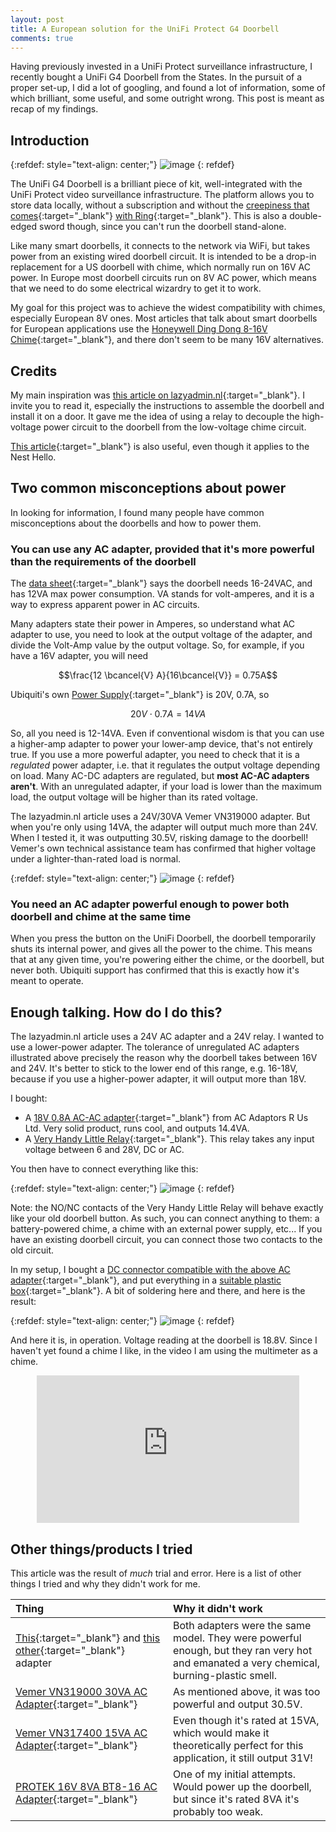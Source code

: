 ```yaml
---
layout: post
title: A European solution for the UniFi Protect G4 Doorbell
comments: true
---
```


Having previously invested in a UniFi Protect surveillance infrastructure, I recently bought a UniFi G4 Doorbell from the States. In the pursuit of a proper set-up, I did a lot of googling, and found a lot of information, some of which brilliant, some useful, and some outright wrong. This post is meant as recap of my findings.

<!-- more -->

## Introduction

{:refdef: style="text-align: center;"}
![image](/assets/img/posts_img/2020-12-28-a-european-solution-for-the-unifi-g4-doorbell/doorbell.webp)
{: refdef}

The UniFi G4 Doorbell is a brilliant piece of kit, well-integrated with the UniFi Protect video surveillance infrastructure. The platform allows you to store data locally, without a subscription and without the [creepiness that comes](https://www.theregister.com/2020/01/28/ring_data_sale/){:target="_blank"} [with Ring](https://www.theregister.com/2020/11/24/amazon_sidewalk_opt_out/){:target="_blank"}. This is also a double-edged sword though, since you can't run the doorbell stand-alone.

Like many smart doorbells, it connects to the network via WiFi, but takes power from an existing wired doorbell circuit. It is intended to be a drop-in replacement for a US doorbell with chime, which normally run on 16V AC power. In Europe most doorbell circuits run on 8V AC power, which means that we need to do some electrical wizardry to get it to work.

My goal for this project was to achieve the widest compatibility with chimes, especially European 8V ones. Most articles that talk about smart doorbells for European applications use the [Honeywell Ding Dong 8-16V Chime](https://www.amazon.co.uk/gp/product/B0001NPYZ2/ref=as_li_qf_asin_il_tl?ie=UTF8&tag=idave05-21&creative=6738&linkCode=as2&creativeASIN=B0001NPYZ2&linkId=0c397e33b7a19c8293eb4d6a45a35375){:target="_blank"}, and there don't seem to be many 16V alternatives.

## Credits

My main inspiration was [this article on lazyadmin.nl](https://lazyadmin.nl/home-network/unifi-protect-g4-doorbell-review/){:target="_blank"}. I invite you to read it, especially the instructions to assemble the doorbell and install it on a door. It gave me the idea of using a relay to decouple the high-voltage power circuit to the doorbell from the low-voltage chime circuit.

[This article](https://www.instructables.com/Making-a-Door-Bell-Chime-With-Integrated-Transform/){:target="_blank"} is also useful, even though it applies to the Nest Hello.

## Two common misconceptions about power

In looking for information, I found many people have common misconceptions about the doorbells and how to power them.

### You can use any AC adapter, provided that it's more powerful than the requirements of the doorbell

The [data sheet](http://ui.com/ds/uvc-g4-doorbell-ds){:target="_blank"} says the doorbell needs 16-24VAC, and has 12VA max power consumption. VA stands for volt-amperes, and it is a way to express apparent power in AC circuits.

Many adapters state their power in Amperes, so understand what AC adapter to use, you need to look at the output voltage of the adapter, and divide the Volt-Amp value by the output voltage. So, for example, if you have a 16V adapter, you will need

<script type="text/javascript">
window.MathJax = {
  tex: {
    packages: ['base', 'ams', 'cancel']
  },
  loader: {
    load: ['ui/menu', '[tex]/ams', '[tex]/cancel']
  }
};
</script>
<script type="text/javascript" id="MathJax-script" async
  src="https://cdn.jsdelivr.net/npm/mathjax@3/es5/tex-chtml.js">
</script>

$$\frac{12 \bcancel{V} A}{16\bcancel{V}} = 0.75A$$

Ubiquiti's own [Power Supply](http://ui.com/ds/uvc-g4-doorbell-ps-ds){:target="_blank"} is 20V, 0.7A, so

$$20V \cdot 0.7A = 14VA$$

So, all you need is 12-14VA. Even if conventional wisdom is that you can use a higher-amp adapter to power your lower-amp device, that's not entirely true. If you use a more powerful adapter, you need to check that it is a *regulated* power adapter, i.e. that it regulates the output voltage depending on load. Many AC-DC adapters are regulated, but **most AC-AC adapters aren't**. With an unregulated adapter, if your load is lower than the maximum load, the output voltage will be higher than its rated voltage.

The lazyadmin.nl article uses a 24V/30VA Vemer VN319000 adapter. But when you're only using 14VA, the adapter will output much more than 24V. When I tested it, it was outputting 30.5V, risking damage to the doorbell! Vemer's own technical assistance team has confirmed that higher voltage under a lighter-than-rated load is normal.

{:refdef: style="text-align: center;"}
![image](/assets/img/posts_img/2020-12-28-a-european-solution-for-the-unifi-g4-doorbell/tester_highvolt_photo.jpg)
{: refdef}

### You need an AC adapter powerful enough to power both doorbell and chime at the same time

When you press the button on the UniFi Doorbell, the doorbell temporarily shuts its internal power, and gives all the power to the chime. This means that at any given time, you're powering either the chime, or the doorbell, but never both. Ubiquiti support has confirmed that this is exactly how it's meant to operate.

## Enough talking. How do I do this?

The lazyadmin.nl article uses a 24V AC adapter and a 24V relay. I wanted to use a lower-power adapter. The tolerance of unregulated AC adapters illustrated above precisely the reason why the doorbell takes between 16V and 24V. It's better to stick to the lower end of this range, e.g. 16-18V, because if you use a higher-power adapter, it will output more than 18V.

I bought:
- A [18V 0.8A AC-AC adapter](https://www.acadaptorsrus.co.uk/18v-0-8a-ac-ac-transformer-adaptor-power-supply-18vac-800ma-14-4va/){:target="_blank"} from AC Adaptors R Us Ltd. Very solid product, runs cool, and outputs 14.4VA.
- A [Very Handy Little Relay](https://www.amazon.co.uk/gp/product/B00418XB6M/ref=as_li_tl?ie=UTF8&camp=1634&creative=6738&creativeASIN=B00418XB6M&linkCode=as2&tag=idave05-21&linkId=f4ddecd3ef40aa0e01dc17a60ed095b8){:target="_blank"}. This relay takes any input voltage between 6 and 28V, DC or AC.

You then have to connect everything like this:

{:refdef: style="text-align: center;"}
![image](/assets/img/posts_img/2020-12-28-a-european-solution-for-the-unifi-g4-doorbell/connection-schema.png)
{: refdef}

Note: the NO/NC contacts of the Very Handy Little Relay will behave exactly like your old doorbell button. As such, you can connect anything to them: a battery-powered chime, a chime with an external power supply, etc... If you have an existing doorbell circuit, you can connect those two contacts to the old circuit.

In my setup, I bought a [DC connector compatible with the above AC adapter](https://www.amazon.co.uk/gp/product/B07PDXG3BT/ref=as_li_tl?ie=UTF8&camp=1634&creative=6738&creativeASIN=B07PDXG3BT&linkCode=as2&tag=idave05-21&linkId=d699d99531f39651c4e408f68d88d595){:target="_blank"}, and put everything in a [suitable plastic box](https://www.amazon.co.uk/gp/product/B07RM6DXCY/ref=as_li_tl?ie=UTF8&camp=1634&creative=6738&creativeASIN=B07RM6DXCY&linkCode=as2&tag=idave05-21&linkId=f0adaa489304e00a9191975f78aeae58){:target="_blank"}. A bit of soldering here and there, and here is the result:

{:refdef: style="text-align: center;"}
![image](/assets/img/posts_img/2020-12-28-a-european-solution-for-the-unifi-g4-doorbell/inside_box.jpg)
{: refdef}

And here it is, in operation. Voltage reading at the doorbell is 18.8V. Since I haven't yet found a chime I like, in the video I am using the multimeter as a chime.

<div style="text-align:center"><iframe width="420" height="236" src="https://www.youtube.com/embed/Z3jU7bkmJjY" frameborder="0" allowfullscreen></iframe></div>

## Other things/products I tried

This article was the result of *much* trial and error. Here is a list of other things I tried and why they didn't work for me.

| Thing | Why it didn't work |
| :------ |:--- |
| [This](https://www.amazon.co.uk/gp/product/B07VCNYQFB/ref=as_li_qf_asin_il_tl?ie=UTF8&tag=idave05-21&creative=6738&linkCode=as2&creativeASIN=B07VCNYQFB&linkId=076edd97cf8b32a284314b85b3e6ad77){:target="_blank"} and [this other](https://www.amazon.co.uk/gp/product/B0815ZKPS7/ref=as_li_qf_asin_il_tl?ie=UTF8&tag=idave05-21&creative=6738&linkCode=as2&creativeASIN=B0815ZKPS7&linkId=77ea1e4050dc707f4774334eb0dbca12){:target="_blank"} adapter | Both adapters were the same model. They were powerful enough, but they ran very hot and emanated a very chemical, burning-plastic smell. |
| [Vemer VN319000 30VA AC Adapter](https://www.amazon.co.uk/gp/product/B00F4QGVIA/ref=as_li_qf_asin_il_tl?ie=UTF8&tag=idave05-21&creative=6738&linkCode=as2&creativeASIN=B00F4QGVIA&linkId=2aa6d554a41ba6232999b28aa9bb9cda){:target="_blank"} | As mentioned above, it was too powerful and output 30.5V. |
| [Vemer VN317400 15VA AC Adapter](https://www.amazon.co.uk/gp/product/B00F4QDJB2/ref=as_li_qf_asin_il_tl?ie=UTF8&tag=idave05-21&creative=6738&linkCode=as2&creativeASIN=B00F4QDJB2&linkId=018b38450857a369a2e4b2a047e4d251){:target="_blank"} | Even though it's rated at 15VA, which would make it theoretically perfect for this application, it still output 31V! |
| [PROTEK 16V 8VA BT8-16 AC Adapter](https://www.amazon.co.uk/gp/product/B07KZYK8QW/ref=as_li_qf_asin_il_tl?ie=UTF8&tag=idave05-21&creative=6738&linkCode=as2&creativeASIN=B07KZYK8QW&linkId=be99009754a492fd51f167970c3a2b83){:target="_blank"} | One of my initial attempts. Would power up the doorbell, but since it's rated 8VA it's probably too weak. |